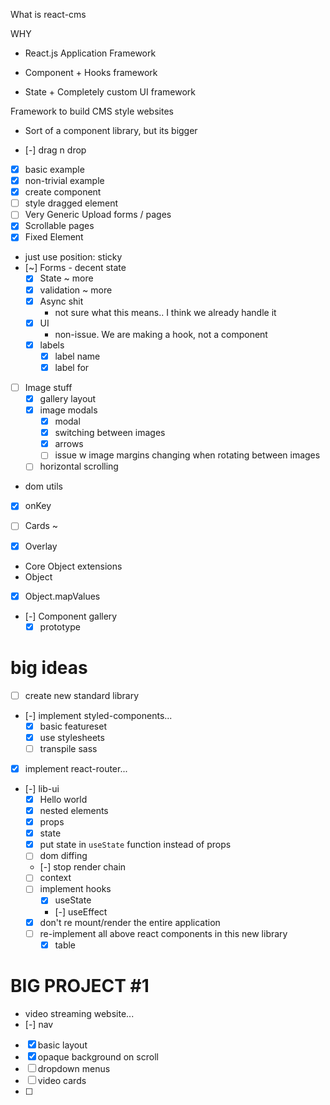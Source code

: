 What is react-cms

WHY
- React.js Application Framework 

- Component + Hooks framework
- State + Completely custom UI framework

Framework to build CMS style websites

- Sort of a component library, but its bigger

- [-] drag n drop
 - [x] basic example
 - [x] non-trivial example
 - [x] create component
 - [ ] style dragged element
- [ ] Very Generic Upload forms / pages
- [x] Scrollable pages
- [x] Fixed Element
 - just use position: sticky
- [~] Forms - decent state
  - [x] State ~ more
   - [x] validation ~ more
  - [x] Async shit
    - not sure what this means.. I think we already handle it
  - [x] UI
    - non-issue. We are making a hook, not a component
  - [x] labels
    - [x] label name
    - [x] label for

- [ ] Image stuff
  - [x] gallery layout
  - [x] image modals
    - [x] modal
    - [x] switching between images
    - [x] arrows
    - [ ] issue w image margins changing when rotating between images
  - [ ] horizontal scrolling

- dom utils
 - [x] onKey

- [ ] Cards ~

- [x] Overlay

- Core Object extensions
 - Object
  - [x] Object.mapValues

- [-] Component gallery
  - [x] prototype

# big ideas

- [ ] create new standard library
- [-] implement styled-components...
  - [x] basic featureset
  - [x] use stylesheets
  - [ ] transpile sass
- [x] implement react-router...
- [-] lib-ui
  - [x] Hello world
  - [x] nested elements
  - [x] props
  - [x] state
  - [x] put state in `useState` function instead of props
  - [ ] dom diffing
  - [-] stop render chain
  - [ ] context
  - [ ] implement hooks
    - [x] useState
    - [-] useEffect
  - [x] don't re mount/render the entire application
  - [ ] re-implement all above react components in this new library
    - [x] table

# BIG PROJECT #1

- video streaming website...
 - [-] nav
  - [x] basic layout
  - [x] opaque background on scroll
  - [ ] dropdown menus
 - [ ] video cards
 - [ ] 